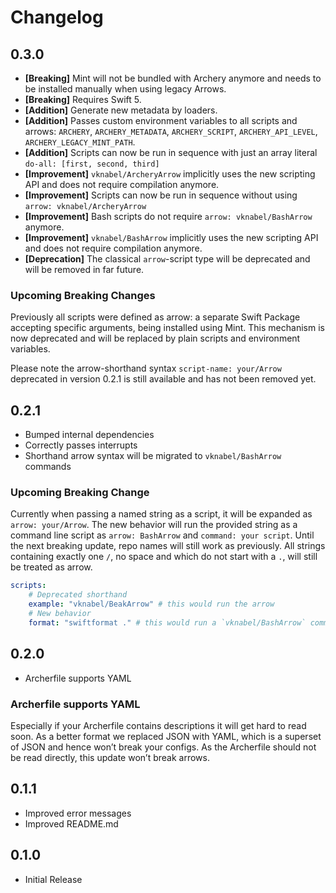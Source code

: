# Changelog

## 0.3.0

-   **[Breaking]** Mint will not be bundled with Archery anymore and needs to be installed manually when using legacy Arrows.
-   **[Breaking]** Requires Swift 5.
-   **[Addition]** Generate new metadata by loaders.
-   **[Addition]** Passes custom environment variables to all scripts and arrows: `ARCHERY`, `ARCHERY_METADATA`, `ARCHERY_SCRIPT`, `ARCHERY_API_LEVEL`, `ARCHERY_LEGACY_MINT_PATH`.
-   **[Addition]** Scripts can now be run in sequence with just an array literal `do-all: [first, second, third]`
-   **[Improvement]** `vknabel/ArcheryArrow` implicitly uses the new scripting API and does not require compilation anymore.
-   **[Improvement]** Scripts can now be run in sequence without using `arrow: vknabel/ArcheryArrow`
-   **[Improvement]** Bash scripts do not require `arrow: vknabel/BashArrow` anymore.
-   **[Improvement]** `vknabel/BashArrow` implicitly uses the new scripting API and does not require compilation anymore.
- **[Deprecation]** The classical `arrow`-script type will be deprecated and will be removed in far future.

### Upcoming Breaking Changes

Previously all scripts were defined as arrow: a separate Swift Package accepting specific arguments, being installed using Mint. This mechanism is now deprecated and will be replaced by plain scripts and environment variables.

Please note the arrow-shorthand syntax `script-name: your/Arrow` deprecated in version 0.2.1 is still available and has not been removed yet.

## 0.2.1

-   Bumped internal dependencies
-   Correctly passes interrupts
-   Shorthand arrow syntax will be migrated to `vknabel/BashArrow` commands

### Upcoming Breaking Change

Currently when passing a named string as a script, it will be expanded as `arrow: your/Arrow`.
The new behavior will run the provided string as a command line script as `arrow: BashArrow` and `command: your script`.
Until the next breaking update, repo names will still work as previously.
All strings containing exactly one `/`, no space and which do not start with a `.`, will still be treated as arrow.

```yaml
scripts:
    # Deprecated shorthand
    example: "vknabel/BeakArrow" # this would run the arrow
    # New behavior
    format: "swiftformat ." # this would run a `vknabel/BashArrow` command
```

## 0.2.0

-   Archerfile supports YAML

### Archerfile supports YAML

Especially if your Archerfile contains descriptions it will get hard to read soon.
As a better format we replaced JSON with YAML, which is a superset of JSON and hence won’t break your configs.
As the Archerfile should not be read directly, this update won’t break arrows.

## 0.1.1

-   Improved error messages
-   Improved README.md

## 0.1.0

-   Initial Release
